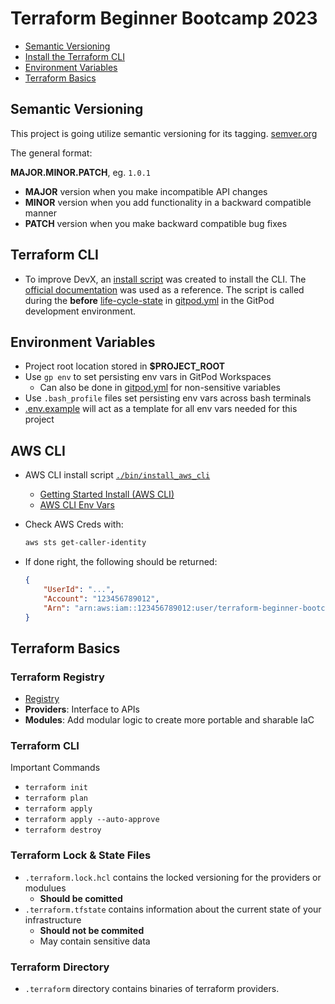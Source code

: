 # Terraform Beginner Bootcamp 2023

- [Semantic Versioning](#semantic-versioning)
- [Install the Terraform CLI](#terraform-cli)
- [Environment Variables](#environment-variables)
- [Terraform Basics](#terraform-basics)


## Semantic Versioning 

This project is going utilize semantic versioning for its tagging.
[semver.org](https://semver.org/)

The general format:

 **MAJOR.MINOR.PATCH**, eg. `1.0.1`

- **MAJOR** version when you make incompatible API changes
- **MINOR** version when you add functionality in a backward compatible manner
- **PATCH** version when you make backward compatible bug fixes

## Terraform CLI

- To improve DevX, an [install script](./bin/install_terraform_cli) was created to install the CLI. The [official documentation](https://developer.hashicorp.com/terraform/tutorials/aws-get-started/install-cli) was used as a reference. The script is called during the **before** [life-cycle-state](https://www.gitpod.io/docs/configure/workspaces/workspace-lifecycle) in [gitpod.yml](./.gitpod.yml) in the GitPod development environment.

## Environment Variables

- Project root location stored in **$PROJECT_ROOT**
- Use `gp env` to set persisting env vars in GitPod Workspaces
    - Can also be done in [gitpod.yml](./.gitpod.yml) for non-sensitive variables
- Use `.bash_profile` files set persisting env vars across bash terminals
- [.env.example](./.env.example) will act as a template for all env vars needed for this project

## AWS CLI

- AWS CLI install script [`./bin/install_aws_cli`](./bin/install_aws_cli)
    - [Getting Started Install (AWS CLI)](https://docs.aws.amazon.com/cli/latest/userguide/getting-started-install.html)
    - [AWS CLI Env Vars](https://docs.aws.amazon.com/cli/latest/userguide/cli-configure-envvars.html)

- Check AWS Creds with:
    ```sh
    aws sts get-caller-identity
    ```
- If done right, the following should be returned:
    ```json
    {
        "UserId": "...",
        "Account": "123456789012",
        "Arn": "arn:aws:iam::123456789012:user/terraform-beginner-bootcamp"
    }
    ```

## Terraform Basics

### Terraform Registry

- [Registry](https://registry.terraform.io/)
- **Providers**: Interface to APIs
- **Modules**: Add modular logic to create more portable and sharable IaC

### Terraform CLI

Important Commands
- `terraform init`
- `terraform plan`
- `terraform apply`
- `terraform apply --auto-approve`
- `terraform destroy`

### Terraform Lock & State Files
- `.terraform.lock.hcl` contains the locked versioning for the providers or modulues
    - **Should be comitted**
- `.terraform.tfstate` contains information about the current state of your infrastructure
    - **Should not be commited**
    - May contain sensitive data

### Terraform Directory
- `.terraform` directory contains binaries of terraform providers.


